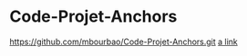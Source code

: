# Code-Projet-Anchors
https://github.com/mbourbao/Code-Projet-Anchors.git
[a link](https://github.com/mbourbao/Code-Projet-Anchors.git/main/Untitled.ipynb)
